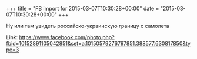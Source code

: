 +++
title = "FB import for 2015-03-07T10:30:28+00:00"
date = "2015-03-07T10:30:28+00:00"
+++

Ну или там увидеть российско-украинскую границу с самолета


Link: https://www.facebook.com/photo.php?fbid=10152891105042851&set=a.10150579276797851.388577.630817850&type=3
